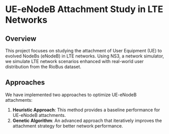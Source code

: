 # UE-eNodeB Attachment Study in LTE Networks

## Overview
This project focuses on studying the attachment of User Equipment (UE) to evolved NodeBs (eNodeB) in LTE networks. Using NS3, a network simulator, we simulate LTE network scenarios enhanced with real-world user distribution from the RioBus dataset.

## Approaches
We have implemented two approaches to optimize UE-eNodeB attachments:
1. **Heuristic Approach**: This method provides a baseline performance for UE-eNodeB attachments.
2. **Genetic Algorithm**: An advanced approach that iteratively improves the attachment strategy for better network performance.
